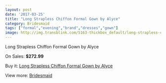 ```yaml
---
layout: post
date: '2017-03-25'
title: "Long Strapless Chiffon Formal Gown by Alyce"
category: Bridesmaid
tags: ["formal","evening","brand","dresses","gown"]
image: http://img.transblink.com/5163-thickbox_default/long-strapless-chiffon-formal-gown-by-alyce.jpg
---
```

Long Strapless Chiffon Formal Gown by Alyce

On Sales: **$272.99**
<a href="https://www.transblink.com/en/bridesmaid/1622-long-strapless-chiffon-formal-gown-by-alyce.html"><amp-img layout="responsive" width="600" height="600" src="//img.transblink.com/5163-thickbox_default/long-strapless-chiffon-formal-gown-by-alyce.jpg" alt="Long Strapless Chiffon Formal Gown by Alyce 0" /></a>
<a href="https://www.transblink.com/en/bridesmaid/1622-long-strapless-chiffon-formal-gown-by-alyce.html"><amp-img layout="responsive" width="600" height="600" src="//img.transblink.com/5164-thickbox_default/long-strapless-chiffon-formal-gown-by-alyce.jpg" alt="Long Strapless Chiffon Formal Gown by Alyce 1" /></a>

Buy it: [Long Strapless Chiffon Formal Gown by Alyce](https://www.transblink.com/en/bridesmaid/1622-long-strapless-chiffon-formal-gown-by-alyce.html "Long Strapless Chiffon Formal Gown by Alyce")

View more: [Bridesmaid](https://www.transblink.com/en/4-bridesmaid "Bridesmaid")